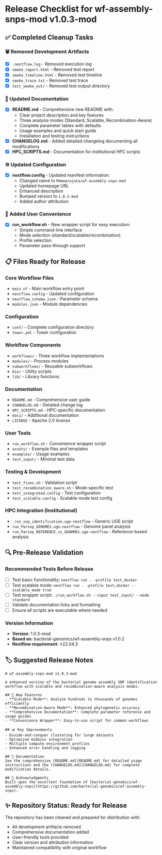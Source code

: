 # Release Checklist for wf-assembly-snps-mod v1.0.3-mod

## ✅ Completed Cleanup Tasks

### 🗑️ Removed Development Artifacts
- [x] `.nextflow.log` - Removed execution log
- [x] `smoke_report.html` - Removed test report
- [x] `smoke_timeline.html` - Removed test timeline  
- [x] `smoke_trace.txt` - Removed test trace
- [x] `test_smoke_out/` - Removed test output directory

### 📝 Updated Documentation
- [x] **README.md** - Comprehensive new README with:
  - Clear project description and key features
  - Three analysis modes (Standard, Scalable, Recombination-Aware)
  - Complete parameter tables with defaults
  - Usage examples and quick start guide
  - Installation and testing instructions
- [x] **CHANGELOG.md** - Added detailed changelog documenting all modifications
- [x] **HPC_SCRIPTS.md** - Documentation for institutional HPC scripts

### ⚙️ Updated Configuration
- [x] **nextflow.config** - Updated manifest information:
  - Changed name to `PHemarajata/wf-assembly-snps-mod`
  - Updated homepage URL
  - Enhanced description
  - Bumped version to `1.0.3-mod`
  - Added author attribution

### 🚀 Added User Convenience
- [x] **run_workflow.sh** - New wrapper script for easy execution:
  - Simple command-line interface
  - Mode selection (standard/scalable/recombination)
  - Profile selection
  - Parameter pass-through support

## 📋 Files Ready for Release

### Core Workflow Files
- `main.nf` - Main workflow entry point
- `nextflow.config` - Updated configuration  
- `nextflow_schema.json` - Parameter schema
- `modules.json` - Module dependencies

### Configuration
- `conf/` - Complete configuration directory
- `tower.yml` - Tower configuration

### Workflow Components  
- `workflows/` - Three workflow implementations
- `modules/` - Process modules
- `subworkflows/` - Reusable subworkflows
- `bin/` - Utility scripts
- `lib/` - Library functions

### Documentation
- `README.md` - Comprehensive user guide
- `CHANGELOG.md` - Detailed change log
- `HPC_SCRIPTS.md` - HPC-specific documentation
- `docs/` - Additional documentation
- `LICENSE` - Apache 2.0 license

### User Tools
- `run_workflow.sh` - Convenience wrapper script
- `assets/` - Example files and templates
- `examples/` - Usage examples
- `test_input/` - Minimal test data

### Testing & Development
- `test_fixes.sh` - Validation script
- `test_recombination_aware.sh` - Mode-specific test
- `test_integrated.config` - Test configuration
- `test_scalable.config` - Scalable mode test config

### HPC Integration (Institutional)
- `_run_snp_identification.uge-nextflow` - Generic UGE script
- `run_Parsnp_GENOMES.uge-nextflow` - Genome panel analysis
- `run_Parsnp_REFERENCE_vs_GENOMES.uge-nextflow` - Reference-based analysis

## 🔍 Pre-Release Validation

### Recommended Tests Before Release
- [ ] Test basic functionality: `nextflow run . -profile test,docker`
- [ ] Test scalable mode: `nextflow run . -profile test,docker --scalable_mode true`
- [ ] Test wrapper script: `./run_workflow.sh --input test_input/ --mode standard`
- [ ] Validate documentation links and formatting
- [ ] Ensure all scripts are executable where needed

### Version Information
- **Version**: 1.0.3-mod
- **Based on**: bacterial-genomics/wf-assembly-snps v1.0.2
- **Nextflow requirement**: ≥22.04.3

## 🏷️ Suggested Release Notes

```
# wf-assembly-snps-mod v1.0.3-mod

A enhanced version of the bacterial genome assembly SNP identification workflow with scalable and recombination-aware analysis modes.

## 🚀 New Features
- **Scalable Mode**: Analyze hundreds to thousands of genomes efficiently
- **Recombination-Aware Mode**: Enhanced phylogenetic accuracy  
- **Comprehensive Documentation**: Complete parameter reference and usage guides
- **Convenience Wrapper**: Easy-to-use script for common workflows

## 📊 Key Improvements
- Divide-and-conquer clustering for large datasets
- Optimized Gubbins integration
- Multiple compute environment profiles
- Enhanced error handling and logging

## 📖 Documentation
See the comprehensive [README.md](README.md) for detailed usage instructions and the [CHANGELOG.md](CHANGELOG.md) for complete modification details.

## 🙏 Acknowledgments
Built upon the excellent foundation of [bacterial-genomics/wf-assembly-snps](https://github.com/bacterial-genomics/wf-assembly-snps).
```

## ✨ Repository Status: Ready for Release

The repository has been cleaned and prepared for distribution with:
- All development artifacts removed
- Comprehensive documentation added
- User-friendly tools provided  
- Clear version and attribution information
- Maintained compatibility with original workflow